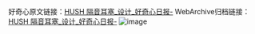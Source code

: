 好奇心原文链接：[HUSH 隔音耳塞_设计_好奇心日报-](https://www.qdaily.com/articles/3929.html)
WebArchive归档链接：[HUSH 隔音耳塞_设计_好奇心日报-](http://web.archive.org/web/20190623153241/https://www.qdaily.com/articles/3929.html)
![image](http://ww3.sinaimg.cn/large/007d5XDply1g3vdl64htgj30u039adox)